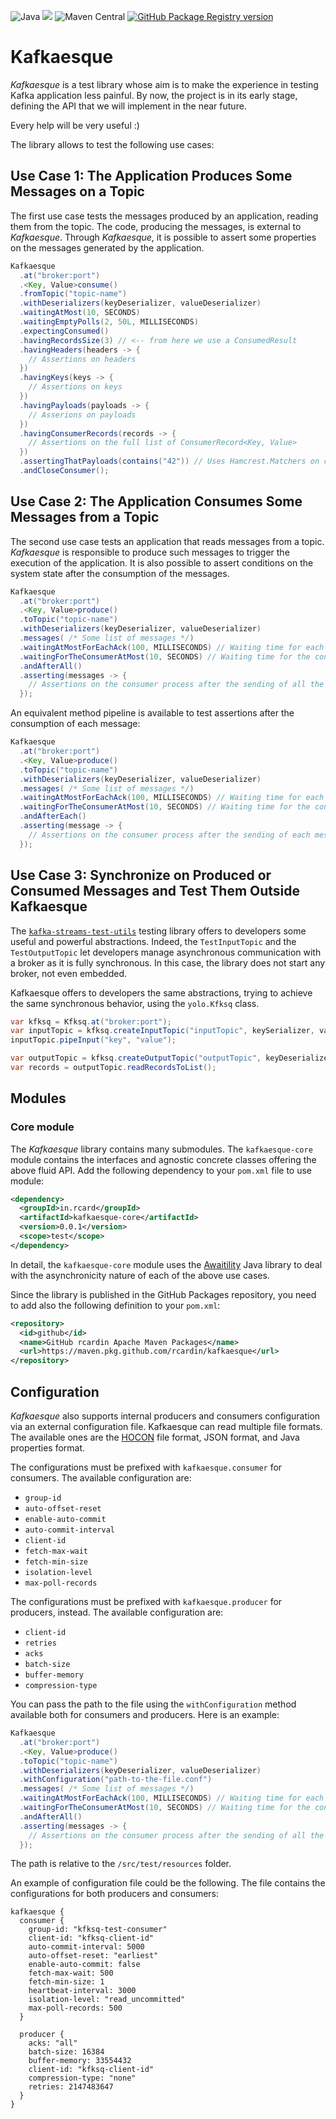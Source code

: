 ![Java](https://img.shields.io/badge/java-11-%23ED8B00.svg?logo=openjdk)
![](https://github.com/rcardin/kafkaesque/workflows/Kafkaesque/badge.svg)
![Maven Central](https://img.shields.io/maven-central/v/in.rcard/kafkaesque-core)
[![GitHub Package Registry version](https://img.shields.io/github/v/release/rcardin/kafkaesque)]()

# Kafkaesque
_Kafkaesque_ is a test library whose aim is to make the experience in testing Kafka application less painful. By now, the project is in its early stage, defining the API that we will implement in the near future.

Every help will be very useful :)

The library allows to test the following use cases:

## Use Case 1: The Application Produces Some Messages on a Topic

The first use case tests the messages produced by an application, reading them from the topic. The code, producing the messages, is external to _Kafkaesque_. Through _Kafkaesque_, it is possible to assert some properties on the messages generated by the application.

```java
Kafkaesque
  .at("broker:port")
  .<Key, Value>consume()
  .fromTopic("topic-name")
  .withDeserializers(keyDeserializer, valueDeserializer)
  .waitingAtMost(10, SECONDS)
  .waitingEmptyPolls(2, 50L, MILLISECONDS)
  .expectingConsumed()
  .havingRecordsSize(3) // <-- from here we use a ConsumedResult
  .havingHeaders(headers -> {
    // Assertions on headers
  })
  .havingKeys(keys -> {
    // Assertions on keys
  })
  .havingPayloads(payloads -> {
    // Asserions on payloads
  })
  .havingConsumerRecords(records -> {
    // Assertions on the full list of ConsumerRecord<Key, Value>
  })
  .assertingThatPayloads(contains("42")) // Uses Hamcrest.Matchers on collections :)
  .andCloseConsumer();
```

## Use Case 2: The Application Consumes Some Messages from a Topic

The second use case tests an application that reads messages from a topic. _Kafkaesque_ is responsible to produce such messages to trigger the execution of the application. It is also possible to assert conditions on the system state after the consumption of the messages.

```java
Kafkaesque
  .at("broker:port")
  .<Key, Value>produce()
  .toTopic("topic-name")
  .withDeserializers(keyDeserializer, valueDeserializer)
  .messages( /* Some list of messages */)
  .waitingAtMostForEachAck(100, MILLISECONDS) // Waiting time for each ack from the broker
  .waitingForTheConsumerAtMost(10, SECONDS) // Waiting time for the consumer to read one / all the messages
  .andAfterAll()
  .asserting(messages -> {
    // Assertions on the consumer process after the sending of all the messages
  });
```

An equivalent method pipeline is available to test assertions after the consumption of each message:

```java
Kafkaesque
  .at("broker:port")
  .<Key, Value>produce()
  .toTopic("topic-name")
  .withDeserializers(keyDeserializer, valueDeserializer)
  .messages( /* Some list of messages */)
  .waitingAtMostForEachAck(100, MILLISECONDS) // Waiting time for each ack from the broker
  .waitingForTheConsumerAtMost(10, SECONDS) // Waiting time for the consumer to read one / all the messages
  .andAfterEach()
  .asserting(message -> {
    // Assertions on the consumer process after the sending of each message
  });
```

## Use Case 3: Synchronize on Produced or Consumed Messages and Test Them Outside Kafkaesque

The [`kafka-streams-test-utils`](https://kafka.apache.org/documentation/streams/developer-guide/testing.html) testing library offers to developers some useful and powerful abstractions. Indeed, the `TestInputTopic` and the `TestOutputTopic` let developers manage asynchronous communication with a broker as it is fully synchronous. In this case, the library does not start any broker, not even embedded.

Kafkaesque offers to developers the same abstractions, trying to achieve the same synchronous behavior, using the `yolo.Kfksq` class.

```java
var kfksq = Kfksq.at("broker:port");
var inputTopic = kfksq.createInputTopic("inputTopic", keySerializer, valueSerializer);
inputTopic.pipeInput("key", "value");

var outputTopic = kfksq.createOutputTopic("outputTopic", keyDeserializer, valueDeserializer);
var records = outputTopic.readRecordsToList();
```

## Modules

### Core module

The _Kafkaesque_ library contains many submodules. The `kafkaesque-core` module contains the interfaces and agnostic concrete classes offering the above fluid API. Add the following dependency to your `pom.xml` file to use module:

```xml
<dependency>
  <groupId>in.rcard</groupId>
  <artifactId>kafkaesque-core</artifactId>
  <version>0.0.1</version>
  <scope>test</scope>
</dependency>
```

In detail, the `kafkaesque-core` module uses the [Awaitility](http://www.awaitility.org/) Java library to deal with the asynchronicity nature of each of the above use cases.

Since the library is published in the GitHub Packages repository, you need to add also the following definition to your `pom.xml`:

```xml
<repository>
  <id>github</id>
  <name>GitHub rcardin Apache Maven Packages</name>
  <url>https://maven.pkg.github.com/rcardin/kafkaesque</url>
</repository>
```

## Configuration

_Kafkaesque_ also supports internal producers and consumers configuration via an external configuration file. Kafkaesque can read multiple file formats. The available ones are the [HOCON](https://github.com/lightbend/config/blob/main/HOCON.md) file format, JSON format, and Java properties format.

The configurations must be prefixed with `kafkaesque.consumer` for consumers. The available configuration are:

* `group-id`
* `auto-offset-reset`
* `enable-auto-commit`
* `auto-commit-interval`
* `client-id`
* `fetch-max-wait`
* `fetch-min-size`
* `isolation-level`
* `max-poll-records`

The configurations must be prefixed with `kafkaesque.producer` for producers, instead. The available configuration are:

* `client-id`
* `retries`
* `acks`
* `batch-size`
* `buffer-memory`
* `compression-type`

You can pass the path to the file using the `withConfiguration` method available both for consumers and producers. Here is an example:

```java
Kafkaesque
  .at("broker:port")
  .<Key, Value>produce()
  .toTopic("topic-name")
  .withDeserializers(keyDeserializer, valueDeserializer)
  .withConfiguration("path-to-the-file.conf")
  .messages( /* Some list of messages */)
  .waitingAtMostForEachAck(100, MILLISECONDS) // Waiting time for each ack from the broker
  .waitingForTheConsumerAtMost(10, SECONDS) // Waiting time for the consumer to read one / all the messages
  .andAfterAll()
  .asserting(messages -> {
    // Assertions on the consumer process after the sending of all the messages
  });
```

The path is relative to the `/src/test/resources` folder.

An example of configuration file could be the following. The file contains the configurations for both producers and consumers:

```hocon
kafkaesque {
  consumer {
    group-id: "kfksq-test-consumer"
    client-id: "kfksq-client-id"
    auto-commit-interval: 5000
    auto-offset-reset: "earliest"
    enable-auto-commit: false
    fetch-max-wait: 500
    fetch-min-size: 1
    heartbeat-interval: 3000
    isolation-level: "read_uncommitted"
    max-poll-records: 500
  }

  producer {
    acks: "all"
    batch-size: 16384
    buffer-memory: 33554432
    client-id: "kfksq-client-id"
    compression-type: "none"
    retries: 2147483647
  }
}
```

